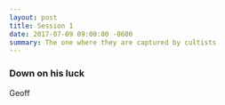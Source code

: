 ```yaml
---
layout: post
title: Session 1
date: 2017-07-09 09:00:00 -0600
summary: The one where they are captured by cultists
---
```


### Down on his luck
Geoff
